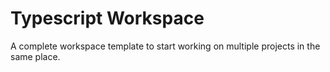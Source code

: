 # Typescript Workspace

A complete workspace template to start working on multiple projects in the same place.